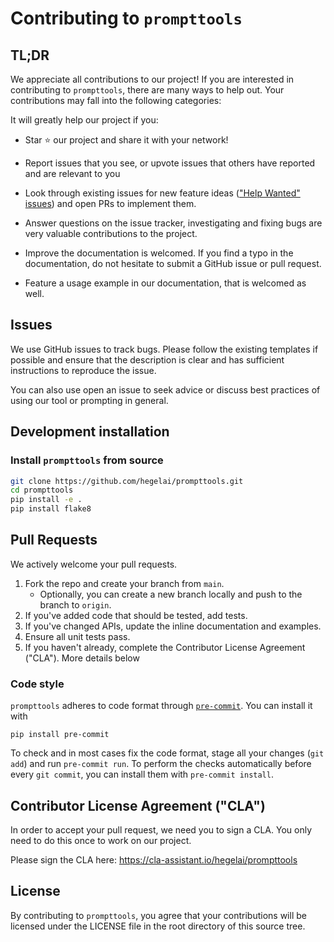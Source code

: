 # Contributing to `prompttools`

## TL;DR

We appreciate all contributions to our project! If you are interested in contributing to `prompttools`, there are many ways to help out.
Your contributions may fall into the following categories:

 It will greatly help our project if you:

- Star ⭐ our project and share it with your network!

- Report issues that you see, or upvote issues that others have reported and are relevant to you

- Look through existing issues for new feature ideas
  (["Help Wanted" issues](https://github.com/hegelai/prompttools/issues?q=is%3Aopen+is%3Aissue+label%3A%22help+wanted%22)) and open PRs to implement them.

- Answer questions on the issue tracker, investigating and fixing bugs are very valuable contributions to the project.

- Improve the documentation is welcomed. If you find a typo in the documentation,
  do not hesitate to submit a GitHub issue or pull request.

- Feature a usage example in our documentation, that is welcomed as well.

## Issues

We use GitHub issues to track bugs. Please follow the existing templates if possible and ensure that the
description is clear and has sufficient instructions to reproduce the issue.

You can also use open an issue to seek advice or discuss best practices of using our tool or prompting in general.

## Development installation

### Install `prompttools` from source

```bash
git clone https://github.com/hegelai/prompttools.git
cd prompttools
pip install -e .
pip install flake8
```

## Pull Requests

We actively welcome your pull requests.

1. Fork the repo and create your branch from `main`.
    - Optionally, you can create a new branch locally and push to the branch to `origin`.
2. If you've added code that should be tested, add tests.
3. If you've changed APIs, update the inline documentation and examples.
4. Ensure all unit tests pass.
5. If you haven't already, complete the Contributor License Agreement ("CLA"). More details below

### Code style

`prompttools` adheres to code format through [`pre-commit`](https://pre-commit.com). You can install it with

```shell
pip install pre-commit
```

To check and in most cases fix the code format, stage all your changes (`git add`) and run `pre-commit run`. To perform
the checks automatically before every `git commit`, you can install them with `pre-commit install`.


## Contributor License Agreement ("CLA")

In order to accept your pull request, we need you to sign a CLA. You only need to do this once to work on our project.

Please sign the CLA here: <https://cla-assistant.io/hegelai/prompttools>

## License

By contributing to `prompttools`, you agree that your contributions will be licensed under the LICENSE file in the root
directory of this source tree.

